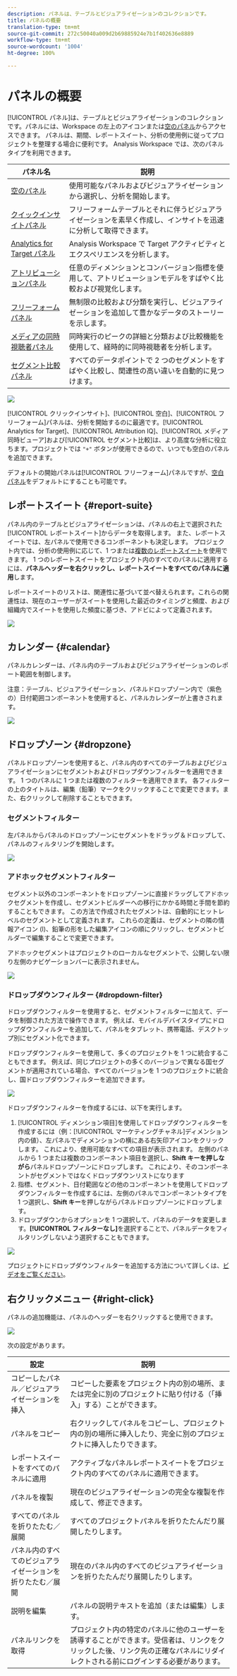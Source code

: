 ```yaml
---
description: パネルは、テーブルとビジュアライゼーションのコレクションです。
title: パネルの概要
translation-type: tm+mt
source-git-commit: 272c50040a009d2b69885924e7b1f402636e8889
workflow-type: tm+mt
source-wordcount: '1004'
ht-degree: 100%

---
```



# パネルの概要

[!UICONTROL パネル]は、テーブルとビジュアライゼーションのコレクションです。パネルには、Workspace の左上のアイコンまたは[空のパネル](blank-panel.md)からアクセスできます。 パネルは、期間、レポートスイート、分析の使用例に従ってプロジェクトを整理する場合に便利です。 Analysis Workspace では、次のパネルタイプを利用できます。

| パネル名 | 説明 |
| --- | --- |
| [空のパネル](blank-panel.md) | 使用可能なパネルおよびビジュアライゼーションから選択し、分析を開始します。 |
| [クイックインサイトパネル](quickinsight.md) | フリーフォームテーブルとそれに伴うビジュアライゼーションを素早く作成し、インサイトを迅速に分析して取得できます。 |
| [Analytics for Target パネル](a4t-panel.md) | Analysis Workspace で Target アクティビティとエクスペリエンスを分析します。 |
| [アトリビューションパネル](attribution.md) | 任意のディメンションとコンバージョン指標を使用して、アトリビューションモデルをすばやく比較および視覚化します。 |
| [フリーフォームパネル](freeform-panel.md) | 無制限の比較および分類を実行し、ビジュアライゼーションを追加して豊かなデータのストーリーを示します。 |
| [メディアの同時視聴者パネル](media-concurrent-viewers.md) | 同時実行のピークの詳細と分類および比較機能を使用して、経時的に同時視聴者を分析します。 |
| [セグメント比較パネル](c-segment-comparison/segment-comparison.md) | すべてのデータポイントで 2 つのセグメントをすばやく比較し、関連性の高い違いを自動的に見つけます。 |

![](assets/panel-overview.png)

[!UICONTROL クリックインサイト]、[!UICONTROL 空白]、[!UICONTROL フリーフォーム]パネルは、分析を開始するのに最適です。[!UICONTROL Analytics for Target]、[!UICONTROL Attribution IQ]、[!UICONTROL メディア同時ビューア]および[!UICONTROL セグメント比較]は、より高度な分析に役立ちます。プロジェクトでは `"+"` ボタンが使用できるので、いつでも空白のパネルを追加できます。

デフォルトの開始パネルは[!UICONTROL フリーフォーム]パネルですが、[空白パネル](/help/analyze/analysis-workspace/c-panels/blank-panel.md)をデフォルトにすることも可能です。

## レポートスイート {#report-suite}

パネル内のテーブルとビジュアライゼーションは、パネルの右上で選択された[!UICONTROL レポートスイート]からデータを取得します。 また、レポートスイートでは、左パネルで使用できるコンポーネントも決定します。 プロジェクト内では、分析の使用例に応じて、1 つまたは[複数のレポートスイート](https://docs.adobe.com/content/help/ja-JP/analytics/analyze/analysis-workspace/build-workspace-project/multiple-report-suites.html)を使用できます。 1 つのレポートスイートをプロジェクト内のすべてのパネルに適用するには、**パネルヘッダーを右クリックし、レポートスイートをすべてのパネルに適用**&#x200B;します。

レポートスイートのリストは、関連性に基づいて並べ替えられます。これらの関連性は、現在のユーザーがスイートを使用した最近のタイミングと頻度、および組織内でスイートを使用した頻度に基づき、アドビによって定義されます。

![](assets/panel-report-suite.png)

## カレンダー {#calendar}

パネルカレンダーは、パネル内のテーブルおよびビジュアライゼーションのレポート範囲を制御します。

注意：テーブル、ビジュアライゼーション、パネルドロップゾーン内で（紫色の）日付範囲コンポーネントを使用すると、パネルカレンダーが上書きされます。

![](assets/panel-calendar.png)

## ドロップゾーン {#dropzone}

パネルドロップゾーンを使用すると、パネル内のすべてのテーブルおよびビジュアライゼーションにセグメントおよびドロップダウンフィルターを適用できます。 1 つのパネルに 1 つまたは複数のフィルターを適用できます。 各フィルターの上のタイトルは、編集（鉛筆）マークをクリックすることで変更できます。また、右クリックして削除することもできます。

### セグメントフィルター

左パネルからパネルのドロップゾーンにセグメントをドラッグ＆ドロップして、パネルのフィルタリングを開始します。

![](assets/segment-filter.png)

### アドホックセグメントフィルター

セグメント以外のコンポーネントをドロップゾーンに直接ドラッグしてアドホックセグメントを作成し、セグメントビルダーへの移行にかかる時間と手間を節約することもできます。 この方法で作成されたセグメントは、自動的にヒットレベルのセグメントとして定義されます。 これらの定義は、セグメントの隣の情報アイコン (I)、鉛筆の形をした編集アイコンの順にクリックし、セグメントビルダーで編集することで変更できます。

アドホックセグメントはプロジェクトのローカルなセグメントで、公開しない限り左側のナビゲーションバーに表示されません。

![](assets/adhoc-segment-filter.png)

### ドロップダウンフィルター {#dropdown-filter}

ドロップダウンフィルターを使用すると、セグメントフィルターに加えて、データを制御された方法で操作できます。 例えば、モバイルデバイスタイプにドロップダウンフィルターを追加して、パネルをタブレット、携帯電話、デスクトップ別にセグメント化できます。

ドロップダウンフィルターを使用して、多くのプロジェクトを 1 つに統合することもできます。 例えば、同じプロジェクトの多くのバージョンで異なる国セグメントが適用されている場合、すべてのバージョンを 1 つのプロジェクトに統合し、国ドロップダウンフィルターを追加できます。

![](assets/dropdown-filter-intro.png)

ドロップダウンフィルターを作成するには、以下を実行します。

1. [!UICONTROL ディメンション項目]を使用してドロップダウンフィルターを作成するには（例：[!UICONTROL マーケティングチャネル]ディメンション内の値）、左パネルでディメンションの横にある右矢印アイコンをクリックします。 これにより、使用可能なすべての項目が表示されます。 左側のパネルから 1 つまたは複数のコンポーネント項目を選択し、**Shift キーを押しながら**&#x200B;パネルドロップゾーンにドロップします。 これにより、そのコンポーネントがセグメントではなくドロップダウンリストになります
1. 指標、セグメント、日付範囲などの他のコンポーネントを使用してドロップダウンフィルターを作成するには、左側のパネルでコンポーネントタイプを 1 つ選択し、**Shift キー**&#x200B;を押しながらパネルドロップゾーンにドロップします。
1. ドロップダウンからオプションを 1 つ選択して、パネルのデータを変更します。**[!UICONTROL フィルターなし]**&#x200B;を選択することで、パネルデータをフィルタリングしないよう選択することもできます。

![](assets/create-dropdown.png)

プロジェクトにドロップダウンフィルターを追加する方法について詳しくは、[ビデオをご覧ください](https://docs.adobe.com/content/help/ja-JP/analytics-learn/tutorials/analysis-workspace/using-panels/using-panels-to-organize-your-analysis-workspace-projects.html)。 

## 右クリックメニュー {#right-click}

パネルの追加機能は、パネルのヘッダーを右クリックすると使用できます。

![](assets/right-click-menu.png)

次の設定があります。

| 設定 | 説明 |
| --- | --- |
| コピーしたパネル／ビジュアライゼーションを挿入 | コピーした要素をプロジェクト内の別の場所、または完全に別のプロジェクトに貼り付ける（「挿入」する）ことができます。 |
| パネルをコピー | 右クリックしてパネルをコピーし、プロジェクト内の別の場所に挿入したり、完全に別のプロジェクトに挿入したりできます。 |
| レポートスイートをすべてのパネルに適用 | アクティブなパネルレポートスイートをプロジェクト内のすべてのパネルに適用できます。 |
| パネルを複製 | 現在のビジュアライゼーションの完全な複製を作成して、修正できます。 |
| すべてのパネルを折りたたむ／展開 | すべてのプロジェクトパネルを折りたたんだり展開したりします。 |
| パネル内のすべてのビジュアライゼーションを折りたたむ／展開 | 現在のパネル内のすべてのビジュアライゼーションを折りたたんだり展開したりします。 |
| 説明を編集 | パネルの説明テキストを追加（または編集）します。 |
| パネルリンクを取得 | プロジェクト内の特定のパネルに他のユーザーを誘導することができます。受信者は、リンクをクリックした後、リンク先の正確なパネルにリダイレクトされる前にログインする必要があります。 |

